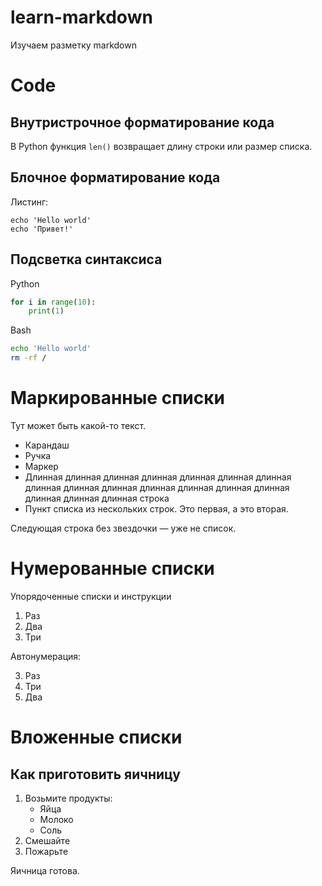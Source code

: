 # learn-markdown

Изучаем разметку markdown

# Code

## Внутристрочное форматирование кода

В Python функция `len()` возвращает длину строки или размер списка.

## Блочное форматирование кода

Листинг:

```
echo 'Hello world'
echo 'Привет!'
```

## Подсветка синтаксиса

Python

```python
for i in range(10):
    print(1)
```
Bash

```sh
echo 'Hello world'
rm -rf / 
```

# Маркированные списки

Тут может быть какой-то текст.

* Карандаш
* Ручка
* Маркер
* Длинная длинная длинная длинная длинная длинная длинная длинная длинная длинная длинная длинная длинная длинная длинная длинная длинная строка
* Пункт списка из нескольких строк. Это первая,
а это вторая.

Следующая строка без звездочки — уже не список.

# Нумерованные списки

Упорядоченные списки и инструкции

1. Раз
2. Два 
3. Три

Автонумерация:

3. Раз
1. Три
666. Два

# Вложенные списки

## Как приготовить яичницу

1. Возьмите продукты:
    * Яйца
    * Молоко
    * Соль
2. Смешайте
3. Пожарьте

Яичница готова.

